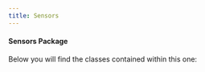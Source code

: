 ```yaml
---
title: Sensors
---
```

#### Sensors Package


Below you will find the classes contained within this one: